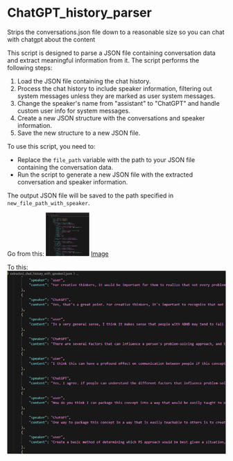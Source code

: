 # ChatGPT_history_parser
Strips the conversations.json file down to a reasonable size so you can chat with chatgpt about the content

This script is designed to parse a JSON file containing conversation data and extract meaningful information from it. The script performs the following steps:

1. Load the JSON file containing the chat history.
2. Process the chat history to include speaker information, filtering out system messages unless they are marked as user system messages.
3. Change the speaker's name from "assistant" to "ChatGPT" and handle custom user info for system messages.
4. Create a new JSON structure with the conversations and speaker information.
5. Save the new structure to a new JSON file.

To use this script, you need to:
- Replace the `file_path` variable with the path to your JSON file containing the conversation data.
- Run the script to generate a new JSON file with the extracted conversation and speaker information.

The output JSON file will be saved to the path specified in `new_file_path_with_speaker`.

Go from this: 
<img src="https://github.com/DanPace725/ChatGPT_history_parser/blob/main/Better1.png" alt="Alt text" width="100" height="100">
[Image](https://github.com/DanPace725/ChatGPT_history_parser/blob/main/Better1.png)

To this: 
![Image](https://github.com/DanPace725/ChatGPT_history_parser/blob/main/Better2.png)
